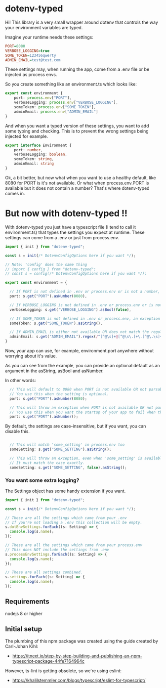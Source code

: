 # dotenv-typed
Hi! This library is a very small wrapper around dotenv that controls the way your environment variables are typed.

Imagine your runtime needs these settings:

```ini
PORT=8080
VERBOSE_LOGGING=true
SOME_TOKEN=123456qwerty
ADMIN_EMAIL=test@test.com
```

These settings may, when running the app, come from a .env file or be injected as process envs.

So you create something like an environment.ts which looks like:

```typescript
export const environment {
    port: process.env["PORT"],
    verboseLogging: process.env["VERBOSE_LOGGING"],
    someToken: process.env["SOME_TOKEN"],
    adminEmail: process.env["ADMIN_EMAIL"]
}
```

And when you want a typed version of these settings, you want to add some typing and checking. This is to prevent the wrong settings being injected for example.

```typescript
export interface Environment {
    port: number,
    verboseLogging: boolean,
    someToken: string,
    adminEmail: string
}
```

Ok, a bit better, but now what when you want to use a healthy default, like 8080 for PORT is it's not available. Or what when process.env.PORT is available but it does not contain a number? That's where dotenv-typed comes in.

# But now with dotenv-typed !!
With dotenv-typed you just have a typescript file (I tend to call it environment.ts) that types the settings you expect at runtime. These settings can come from a .env or just from process.env.

```typescript
import { init } from "dotenv-typed";

const s = init(/* DotenvConfigOptions here if you want */);

// Note: 'config' does the same thing
// import { config } from "dotenv-typed";
// const s = config(/* DotenvConfigOptions here if you want */);

export const environment = {

  // If PORT is not defined in .env or process.env or is not a number, this value will default to 8080 
  port: s.get("PORT").asNumber(8080),

  // If VERBOSE_LOGGING is not defined in .env or process.env or is not a boolean, this value will default to false
  verboseLogging: s.get("VERBOSE_LOGGING").asBool(false),

  // If SOME_TOKEN is not defined in .env or process.env, an exception is thrown
  someToken: s.get("SOME_TOKEN").asString(),

  // If ADMIN_EMAIL is either not available OR does not match the regular expression, an exception is thrown
  adminEmail: s.get("ADMIN_EMAIL").regex(/^[^@\s]+@[^@\s\.]+\.[^@\.\s]+$/).asString()
}
```

Now, your app can use, for example, environment.port anywhere without worrying about it's value.

As you can see from the example, you can provide an optional default as an argument in the asString, asBool and asNumber. 

In other words:

```typescript
  // This will default to 8080 when PORT is not available OR not parsable to a number.
  // You use this when the setting is optional.
  port: s.get("PORT").asNumber(8080);

  // This will throw an exception when PORT is not available OR not parsable to a number.
  // You use this when you want the startup of your app to fail when the setting is not there.
  port: s.get("PORT").asNumber();
```

By default, the settings are case-insensitive, but if you want, you can disable this.

```typescript

  // This will match 'some_setting' in process.env too
  someSetting: s.get("SOME_SETTING").asString(); 

  // This will throw an exception, even when 'some_setting' is available in process.env
  // It must match the case exactly.
  someSetting: s.get("SOME_SETTING", false).asString(); 
```

### You want some extra logging?
The Settings object has some handy extension if you want.

```typescript
import { init } from "dotenv-typed";

const s = init(/* DotenvConfigOptions here if you want */);

// These are all the settings which came from your .env
// If you're not loading a .env this collection will be empty.
s.dotEnvSettings.forEach((s: Setting) => {
  console.log(s.name);
});

// These are all the settings which came from your process.env
// This does NOT include the settings from .env
s.processEnvSettings.forEach((s: Setting) => {
  console.log(s.name);
});

// These are all settings combined.
s.settings.forEach((s: Setting) => {
  console.log(s.name);
});
```

## Requirements
nodejs 8 or higher

## Initial setup
The plumbing of this npm package was created using the guide created by Carl-Johan Kihl:
- https://itnext.io/step-by-step-building-and-publishing-an-npm-typescript-package-44fe7164964c

However, ts-lint is getting obsolete, so we're using eslint:
- https://khalilstemmler.com/blogs/typescript/eslint-for-typescript/